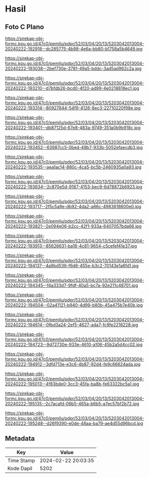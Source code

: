 # Hasil

## Foto C Plano

https://sirekap-obj-formc.kpu.go.id/47c0/pemilu/pdpr/52/03/04/20/13/5203042013004-20240222-192918--dc285775-4b98-4e6a-bb80-b1758a5b4649.jpg

https://sirekap-obj-formc.kpu.go.id/47c0/pemilu/pdpr/52/03/04/20/13/5203042013004-20240222-193038--2bef730e-3781-49a5-bddc-3ad5ad962c2a.jpg

https://sirekap-obj-formc.kpu.go.id/47c0/pemilu/pdpr/52/03/04/20/13/5203042013004-20240222-193210--d7bfdb26-bcd0-4f20-ad99-4e0218818ec1.jpg

https://sirekap-obj-formc.kpu.go.id/47c0/pemilu/pdpr/52/03/04/20/13/5203042013004-20240222-193314--80927844-54f9-4126-8ec3-22710220f98e.jpg

https://sirekap-obj-formc.kpu.go.id/47c0/pemilu/pdpr/52/03/04/20/13/5203042013004-20240222-193401--db87125d-67e8-483a-9749-351a0b9b918c.jpg

https://sirekap-obj-formc.kpu.go.id/47c0/pemilu/pdpr/52/03/04/20/13/5203042013004-20240222-193452--63987cc5-0bed-49b7-933b-5052efaecdb3.jpg

https://sirekap-obj-formc.kpu.go.id/47c0/pemilu/pdpr/52/03/04/20/13/5203042013004-20240222-193535--aea1ac14-880c-4ca5-bc5b-2460935a0a93.jpg

https://sirekap-obj-formc.kpu.go.id/47c0/pemilu/pdpr/52/03/04/20/13/5203042013004-20240222-193634--2c870e5d-9187-4153-bec9-6d78872b6923.jpg

https://sirekap-obj-formc.kpu.go.id/47c0/pemilu/pdpr/52/03/04/20/13/5203042013004-20240222-193717--2f5c5a9e-db92-4da2-a66c-4983618600e0.jpg

https://sirekap-obj-formc.kpu.go.id/47c0/pemilu/pdpr/52/03/04/20/13/5203042013004-20240222-193821--2e094e06-b2cc-42f1-933a-6407057bda66.jpg

https://sirekap-obj-formc.kpu.go.id/47c0/pemilu/pdpr/52/03/04/20/13/5203042013004-20240222-193913--85626631-ba18-4c81-9654-c5cefef41e37.jpg

https://sirekap-obj-formc.kpu.go.id/47c0/pemilu/pdpr/52/03/04/20/13/5203042013004-20240222-194137--4a9bd539-f6d6-455e-b3c2-70143e1a6fd1.jpg

https://sirekap-obj-formc.kpu.go.id/47c0/pemilu/pdpr/52/03/04/20/13/5203042013004-20240222-194345--f4a333d7-9fdf-40a5-bc7a-92e211c48701.jpg

https://sirekap-obj-formc.kpu.go.id/47c0/pemilu/pdpr/52/03/04/20/13/5203042013004-20240222-194504--02a41121-b940-4d99-b80b-45a475b7e40b.jpg

https://sirekap-obj-formc.kpu.go.id/47c0/pemilu/pdpr/52/03/04/20/13/5203042013004-20240222-194614--0fbd3a24-2ef5-4627-ada7-fc9fe2216228.jpg

https://sirekap-obj-formc.kpu.go.id/47c0/pemilu/pdpr/52/03/04/20/13/5203042013004-20240222-194723--9d72730e-933e-4610-a106-45b2a5d4cc02.jpg

https://sirekap-obj-formc.kpu.go.id/47c0/pemilu/pdpr/52/03/04/20/13/5203042013004-20240222-194912--3dfd713e-e3c6-4b87-92d4-fe9c66624ada.jpg

https://sirekap-obj-formc.kpu.go.id/47c0/pemilu/pdpr/52/03/04/20/13/5203042013004-20240222-195013--4f83bde0-3cc3-45fa-ba8b-fe63322bc5a1.jpg

https://sirekap-obj-formc.kpu.go.id/47c0/pemilu/pdpr/52/03/04/20/13/5203042013004-20240222-195135--2c7acafd-06b5-465a-b6b5-a7ec57bf2b72.jpg

https://sirekap-obj-formc.kpu.go.id/47c0/pemilu/pdpr/52/03/04/20/13/5203042013004-20240222-195248--d26f9390-e0de-48aa-ba79-ae4d55d96bcd.jpg


## Metadata

| Key        | Value               |
| ---------- | ------------------- |
| Time Stamp | 2024-02-22 20:03:35 |
| Kode Dapil | 5202                |



